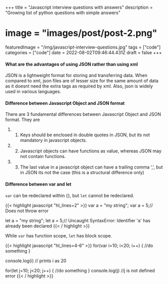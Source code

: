 +++
title = "Javascript interview questions with answers"
description = "Growing list of python questions with simple answers"
# image = "images/post/post-2.png"
featuredImage = "/img/javascript-interview-questions.jpg"
tags = ["code"]
categories = ["code"]
date = 2022-08-02T09:46:44.431Z
draft = false
+++
  
<p></p>
<p></p>

#### What are the advantages of using JSON rather than using xml

JSON is a lightweight format for storing and transferring data. When compared to xml, json files are of lesser size for the same amount of data as it doesnt need the extra tags as required by xml. Also, json is widely used in various languages.
<p></p>

#### Difference between Javascript Object and JSON format
There are 3 fundamental differences between Javascript Object and JSON format. They are

1. 1. Keys should be enclosed in double quotes in JSON, but its not mandatory in javascript objects.
2. 2. Javascript objects can have functions as value, whereas JSON may not contain functions.
3. 3. The last value in a javascript object can have a trailing comma ',', but in JSON its not the case (this is a structural difference only)

<p></p>

#### Difference between var and let
```var``` can be redeclared within {}, but ```let``` cannot be redeclared. 

{{< highlight javascript "hl_lines=2" >}}
var a = "my string";
var a = 5;// Does not throw error

let a = "my string";
let a = 5;// Uncaught SyntaxError: Identifier 'a' has already been declared
{{< / highlight >}}

While ```var``` has function scope, ```let``` has block scope.

{{< highlight javascript "hl_lines=4-6" >}}
for(var i=10; i<20; i++) {
    //do something
}

console.log(i) // prints i as 20

for(let j=10; j<20; j++) {
    //do something
}
console.log(j) //j is not defined error
{{< / highlight >}}

